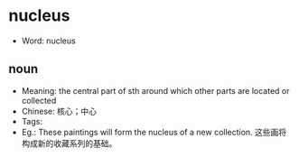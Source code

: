 # nucleus

- Word: nucleus

## noun

- Meaning: the central part of sth around which other parts are located or collected
- Chinese: 核心；中心
- Tags: 
- Eg.: These paintings will form the nucleus of a new collection. 这些画将构成新的收藏系列的基础。

